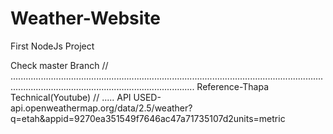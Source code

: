 # Weather-Website
First NodeJs Project

Check master Branch
//
.....................................................................................................................................................................................................
Reference-Thapa Technical(Youtube)
//
.....
API USED-api.openweathermap.org/data/2.5/weather?q=etah&appid=9270ea351549f7646ac47a71735107d2units=metric
